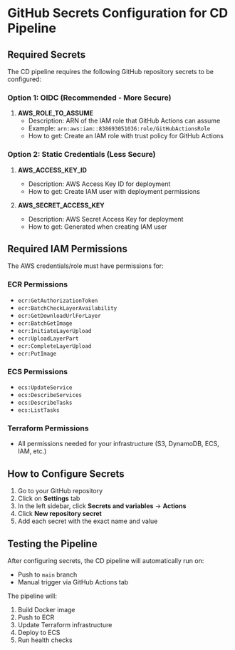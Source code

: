 # GitHub Secrets Configuration for CD Pipeline

## Required Secrets

The CD pipeline requires the following GitHub repository secrets to be configured:

### Option 1: OIDC (Recommended - More Secure)

1. **AWS_ROLE_TO_ASSUME**
   - Description: ARN of the IAM role that GitHub Actions can assume
   - Example: `arn:aws:iam::838693051036:role/GitHubActionsRole`
   - How to get: Create an IAM role with trust policy for GitHub Actions

### Option 2: Static Credentials (Less Secure)

1. **AWS_ACCESS_KEY_ID**
   - Description: AWS Access Key ID for deployment
   - How to get: Create IAM user with deployment permissions

2. **AWS_SECRET_ACCESS_KEY**
   - Description: AWS Secret Access Key for deployment
   - How to get: Generated when creating IAM user

## Required IAM Permissions

The AWS credentials/role must have permissions for:

### ECR Permissions
- `ecr:GetAuthorizationToken`
- `ecr:BatchCheckLayerAvailability`
- `ecr:GetDownloadUrlForLayer`
- `ecr:BatchGetImage`
- `ecr:InitiateLayerUpload`
- `ecr:UploadLayerPart`
- `ecr:CompleteLayerUpload`
- `ecr:PutImage`

### ECS Permissions
- `ecs:UpdateService`
- `ecs:DescribeServices`
- `ecs:DescribeTasks`
- `ecs:ListTasks`

### Terraform Permissions
- All permissions needed for your infrastructure (S3, DynamoDB, ECS, IAM, etc.)

## How to Configure Secrets

1. Go to your GitHub repository
2. Click on **Settings** tab
3. In the left sidebar, click **Secrets and variables** → **Actions**
4. Click **New repository secret**
5. Add each secret with the exact name and value

## Testing the Pipeline

After configuring secrets, the CD pipeline will automatically run on:
- Push to `main` branch
- Manual trigger via GitHub Actions tab

The pipeline will:
1. Build Docker image
2. Push to ECR
3. Update Terraform infrastructure
4. Deploy to ECS
5. Run health checks

